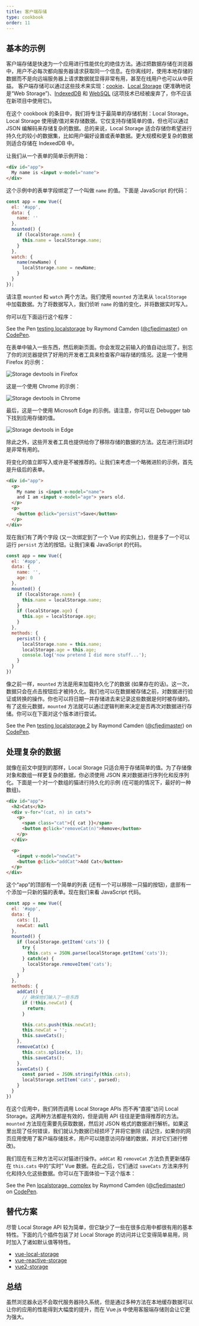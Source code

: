 ```yaml
---
title: 客户端存储
type: cookbook
order: 11
---
```


## 基本的示例

客户端存储是快速为一个应用进行性能优化的绝佳方法。通过把数据存储在浏览器中，用户不必每次都向服务器请求获取同一个信息。在你离线时，使用本地存储的数据而不是向远端服务器上请求数据就显得非常有用，甚至在线用户也可以从中获益。 客户端存储可以通过这些技术来实现：[cookie](https://developer.mozilla.org/en-US/docs/Web/HTTP/Cookies)、[Local Storage](https://developer.mozilla.org/en-US/docs/Web/API/Web_Storage_API) (更准确地说是“Web Storage”)、[IndexedDB](https://developer.mozilla.org/en-US/docs/Web/API/IndexedDB_API) 和 [WebSQL](https://www.w3.org/TR/webdatabase/) (这项技术已经被废弃了，你不应该在新项目中使用它)。

在这个 cookbook 的条目中，我们将专注于最简单的存储机制：Local Storage。Local Storage 使用键/值对来存储数据。它仅支持存储简单的值，但也可以通过 JSON 编解码来存储复杂的数据。总的来说，Local Storage 适合存储你希望进行持久化的较小的数据集，比如用户偏好设置或表单数据。更大规模和更复杂的数据则适合存储在 IndexedDB 中。

让我们从一个表单的简单示例开始：

``` html
<div id="app">
  My name is <input v-model="name">
</div>
```

这个示例中的表单字段绑定了一个叫做 `name` 的值。下面是 JavaScript 的代码：

``` js
const app = new Vue({
  el: '#app',
  data: {
    name: ''
  },
  mounted() {
    if (localStorage.name) {
      this.name = localStorage.name;
    }
  },
  watch: {
    name(newName) {
      localStorage.name = newName;
    }
  }
});
```

请注意 `mounted` 和 `watch` 两个方法。我们使用 `mounted` 方法来从 `localStorage` 中加载数据。为了将数据写入，我们侦听 `name` 的值的变化，并将数据实时写入。

你可以在下面运行这个程序：

<p data-height="265" data-theme-id="0" data-slug-hash="KodaKb" data-default-tab="js,result" data-user="cfjedimaster" data-embed-version="2" data-pen-title="testing localstorage" class="codepen">See the Pen <a href="https://codepen.io/cfjedimaster/pen/KodaKb/">testing localstorage</a> by Raymond Camden (<a href="https://codepen.io/cfjedimaster">@cfjedimaster</a>) on <a href="https://codepen.io">CodePen</a>.</p>
<script async src="https://static.codepen.io/assets/embed/ei.js"></script>

在表单中输入一些东西，然后刷新页面。你会发现之前输入的值自动出现了。别忘了你的浏览器提供了好用的开发者工具来检查客户端存储的情况。这是一个使用 Firefox 的示例：

![Storage devtools in Firefox](/images/devtools-storage.png)

这是一个使用 Chrome 的示例：

![Storage devtools in Chrome](/images/devtools-storage-chrome.png)

最后，这是一个使用 Microsoft Edge 的示例。请注意，你可以在 Debugger tab 下找到应用存储的值。

![Storage devtools in Edge](/images/devtools-storage-edge.png)

<p class="tip">除此之外，这些开发者工具也提供给你了移除存储的数据的方法。这在进行测试时是非常有用的。</p>

将变化的值立即写入或许是不被推荐的。让我们来考虑一个略微进阶的示例，首先是升级后的表单。

``` html
<div id="app">
  <p>
    My name is <input v-model="name">
    and I am <input v-model="age"> years old.
  </p>
  <p>
    <button @click="persist">Save</button>
  </p>
</div>
```

现在我们有了两个字段 (又一次绑定到了一个 Vue 的实例上)，但是多了一个可以运行 `persist` 方法的按钮。让我们来看 JavaScript 的代码。

``` js
const app = new Vue({
  el: '#app',
  data: {
    name: '',
    age: 0
  },
  mounted() {
    if (localStorage.name) {
      this.name = localStorage.name;
    }
    if (localStorage.age) {
      this.age = localStorage.age;
    }
  },
  methods: {
    persist() {
      localStorage.name = this.name;
      localStorage.age = this.age;
      console.log('now pretend I did more stuff...');
    }
  }
})
```

像之前一样，`mounted` 方法是用来加载持久化了的数据 (如果存在的话)。这一次，数据只会在点击按钮后才被持久化。我们也可以在数据被存储之前，对数据进行验证或转换的操作。你也可以将日期一并存储进去来记录这些数据是何时被存储的。有了这些元数据，`mounted` 方法就可以通过逻辑判断来决定是否再次对数据进行存储。你可以在下面对这个版本进行尝试。

<p data-height="265" data-theme-id="0" data-slug-hash="rdOjLN" data-default-tab="js,result" data-user="cfjedimaster" data-embed-version="2" data-pen-title="testing localstorage 2" class="codepen">See the Pen <a href="https://codepen.io/cfjedimaster/pen/rdOjLN/">testing localstorage 2</a> by Raymond Camden (<a href="https://codepen.io/cfjedimaster">@cfjedimaster</a>) on <a href="https://codepen.io">CodePen</a>.</p>
<script async src="https://static.codepen.io/assets/embed/ei.js"></script>

## 处理复杂的数据

就像在前文中提到的那样，Local Storage 只适合用于存储简单的值。为了存储像对象和数组一样更复杂的数据，你必须使用 JSON 来对数据进行序列化和反序列化。下面是一个对一个数组的猫进行持久化的示例 (在可能的情况下，最好的一种数组)。

``` html
<div id="app">
  <h2>Cats</h2>
  <div v-for="(cat, n) in cats">
    <p>
      <span class="cat">{{ cat }}</span>
      <button @click="removeCat(n)">Remove</button>
    </p>
  </div>

  <p>
    <input v-model="newCat">
    <button @click="addCat">Add Cat</button>
  </p>
</div>
```

这个“app”的顶部有一个简单的列表 (还有一个可以移除一只猫的按钮)，底部有一个添加一只新的猫的表单。现在我们来看 JavaScript 代码。

``` js
const app = new Vue({
  el: '#app',
  data: {
    cats: [],
    newCat: null
  },
  mounted() {
    if (localStorage.getItem('cats')) {
      try {
        this.cats = JSON.parse(localStorage.getItem('cats'));
      } catch(e) {
        localStorage.removeItem('cats');
      }
    }
  },
  methods: {
    addCat() {
      // 确保他们输入了一些东西
      if (!this.newCat) {
        return;
      }

      this.cats.push(this.newCat);
      this.newCat = '';
      this.saveCats();
    },
    removeCat(x) {
      this.cats.splice(x, 1);
      this.saveCats();
    },
    saveCats() {
      const parsed = JSON.stringify(this.cats);
      localStorage.setItem('cats', parsed);
    }
  }
})
```

在这个应用中，我们转而调用 Local Storage APIs 而不再“直接”访问 Local Storage。这两种方法都是有效的，但是调用 API 往往是更值得推荐的方法。`mounted` 方法现在需要先获取数据，然后对 JSON 格式的数据进行解析。如果这里出现了任何错误，我们就认为数据已经损坏了并将它删除 (请记住，如果你的网页应用使用了客户端存储技术，用户可以随意访问存储的数据，并对它们进行修改)。

我们现在有三种方法可以对猫进行操作。`addCat` 和 `removeCat` 方法负责更新储存在 `this.cats` 中的“实时” Vue 数据。在此之后，它们通过 `saveCats` 方法来序列化和持久化这些数据。你可以在下面体验一下这个版本：

<p data-height="265" data-theme-id="0" data-slug-hash="qoYbyW" data-default-tab="js,result" data-user="cfjedimaster" data-embed-version="2" data-pen-title="localstorage, complex" class="codepen">See the Pen <a href="https://codepen.io/cfjedimaster/pen/qoYbyW/">localstorage, complex</a> by Raymond Camden (<a href="https://codepen.io/cfjedimaster">@cfjedimaster</a>) on <a href="https://codepen.io">CodePen</a>.</p>
<script async src="https://static.codepen.io/assets/embed/ei.js"></script>

## 替代方案

尽管 Local Storage API 较为简单，但它缺少了一些在很多应用中都很有用的基本特性。下面的几个插件包装了对 Local Storage 的访问并让它变得简单易用，同时加入了诸如默认值等特性。

* [vue-local-storage](https://github.com/pinguinjkeke/vue-local-storage)
* [vue-reactive-storage](https://github.com/ropbla9/vue-reactive-storage)
* [vue2-storage](https://github.com/yarkovaleksei/vue2-storage)

## 总结

虽然浏览器永远不会取代服务器持久系统，但是通过多种方法在本地缓存数据可以让你的应用的性能得到大幅度的提升，而在 Vue.js 中使用客服端存储则会让它更为强大。

